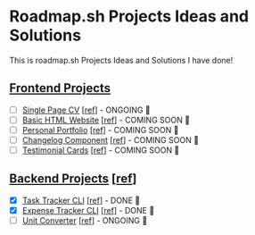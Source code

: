 # Roadmap.sh Projects Ideas and Solutions

This is roadmap.sh Projects Ideas and Solutions I have done!

## [Frontend Projects][Frontend Projects]

-   [ ] [Single Page CV][demo-single-page-cv] [[ref][ref-single-page-cv]] - ONGOING 🎪
-   [ ] [Basic HTML Website][demo-basic-html-website] [[ref][ref-basic-html-website]] - COMING SOON 🚩
-   [ ] [Personal Portfolio][demo-personal-portfolio] [[ref][ref-personal-portfolio]] - COMING SOON 🚩
-   [ ] [Changelog Component][demo-changelog-component] [[ref][ref-changelog-component]] - COMING SOON 🚩
-   [ ] [Testimonial Cards][demo-testimonial-cards] [[ref][ref-testimonial-cards]] - COMING SOON 🚩

## [Backend Projects][Backend Projects] [[ref][ref-backend]]

-   [x] [Task Tracker CLI][Task Tracker CLI] [[ref][ref-task-tracker-cli]] - DONE 🎉
-   [x] [Expense Tracker CLI][Expense Tracker CLI] [[ref][ref-expense-tracker-cli]] - DONE 🎉
-   [ ] [Unit Converter][Unit Converter] [[ref][ref-unit-converter]] - ONGOING 🎪

[Frontend Projects]: https://github.com/Pine1611/frontend-projects/blob/main/README.md
[ref-single-page-cv]: https://roadmap.sh/projects/single-page-cv
[demo-single-page-cv]: https://github.com/Pine1611/frontend-projects/blob/main/README.md
[ref-basic-html-website]: https://roadmap.sh/projects/basic-html-website
[demo-basic-html-website]: https://github.com/Pine1611/frontend-projects/blob/main/README.md
[ref-personal-portfolio]: https://roadmap.sh/projects/personal-portfolio
[demo-personal-portfolio]: https://github.com/Pine1611/frontend-projects/blob/main/README.md
[ref-changelog-component]: https://roadmap.sh/projects/changelog-component
[demo-changelog-component]: https://github.com/Pine1611/frontend-projects/blob/main/README.md
[ref-testimonial-cards]: https://roadmap.sh/projects/basic-html-website
[demo-testimonial-cards]: https://github.com/Pine1611/frontend-projects/blob/main/README.md
[Backend Projects]: https://github.com/Pine1611/backend-projects/blob/main/README.md
[ref-backend]: https://roadmap.sh/backend
[Task Tracker CLI]: https://github.com/Pine1611/backend-projects/blob/main/01-task-tracker-cli/README.md
[ref-task-tracker-cli]: https://roadmap.sh/projects/task-tracker
[Expense Tracker CLI]: https://github.com/Pine1611/backend-projects/blob/main/02-expenses-tracker-cli/README.md
[ref-expense-tracker-cli]: https://roadmap.sh/projects/expense-tracker
[Unit Converter]: https://github.com/Pine1611/roadmap.sh-projects-ias/tree/main/backend_projects/03-unit-converter
[ref-unit-converter]: https://roadmap.sh/projects/unit-converter
